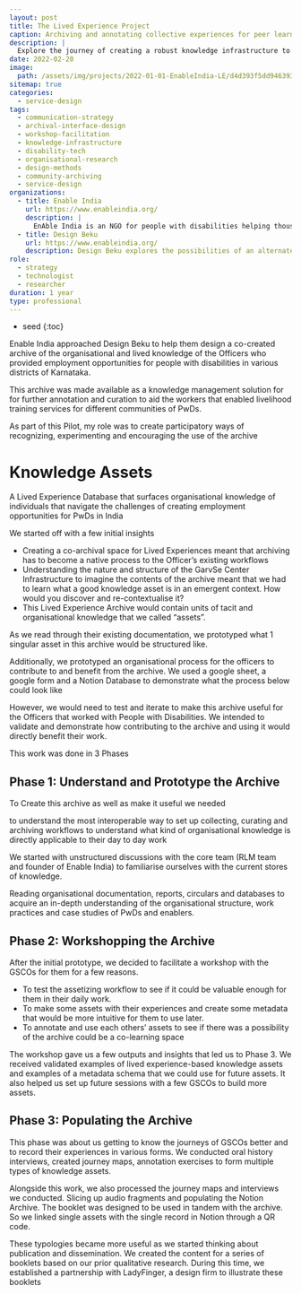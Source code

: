 ```yaml
---
layout: post
title: The Lived Experience Project
caption: Archiving and annotating collective experiences for peer learning
description: |
  Explore the journey of creating a robust knowledge infrastructure to enhance the livelihoods of persons with disabilities through the Lived Experience Project.
date: 2022-02-20
image:
  path: /assets/img/projects/2022-01-01-EnableIndia-LE/d4d393f5dd946393ffa1db7c95188467_MD5.jpg
sitemap: true
categories:
  - service-design
tags:
  - communication-strategy
  - archival-interface-design
  - workshop-facilitation
  - knowledge-infrastructure
  - disability-tech
  - organisational-research
  - design-methods
  - community-archiving
  - service-design
organizations:
  - title: Enable India
    url: https://www.enableindia.org/
    description: |
      EnAble India is an NGO for people with disabilities helping thousands of differently-abled citizens to lead a dignified independent life.
  - title: Design Beku
    url: https://www.enableindia.org/
    description: Design Beku explores the possibilities of an alternate design and technology, grounded in care.
role:
  - strategy
  - technologist
  - researcher
duration: 1 year
type: professional
---
```


* seed
{:toc}



Enable India approached Design Beku to help them design a co-created archive of the organisational and lived knowledge of the Officers who provided employment opportunities for people with disabilities in various districts of Karnataka.

This archive was made available as a knowledge management solution for for further annotation and curation to aid the workers that enabled livelihood training services for different communities of PwDs.

As part of this Pilot, my role was to create participatory ways of recognizing, experimenting and encouraging the use of the archive


# Knowledge Assets

A Lived Experience Database that surfaces organisational knowledge of individuals that navigate the challenges of creating employment opportunities for PwDs in India

We started off with a few initial insights
- Creating a co-archival space for Lived Experiences meant that archiving has to become a native process to the Officer’s existing workflows
- Understanding the nature and structure of the GarvSe Center Infrastructure to imagine the contents of the archive meant that we had to learn what a good knowledge asset is in an emergent context. How would you discover and re-contextualise it?
- This Lived Experience Archive would contain units of tacit and organisational knowledge that we called “assets”.

As we read through their existing documentation, we prototyped what 1 singular asset in this archive would be structured like. 

Additionally, we prototyped an organisational process for the officers to contribute to and benefit from the archive. We used a google sheet, a google form and a Notion Database to demonstrate what the process below could look like

However, we would need to test and iterate to make this archive useful for the Officers that worked with People with Disabilities. We intended to validate and demonstrate how contributing to the archive and using it would directly benefit their work.

This work was done in 3 Phases

## Phase 1: Understand and Prototype the Archive

To Create this archive as well as make it useful we needed 

to understand the most interoperable way to set up collecting, curating and archiving workflows
to understand what kind of organisational knowledge is directly applicable to their day to day work

We started with unstructured discussions with the core team (RLM team and founder of Enable India) to familiarise ourselves with the current stores of knowledge.

Reading organisational documentation, reports, circulars and databases to acquire an in-depth understanding of the organisational structure, work practices and case studies of PwDs and enablers.


## Phase 2: Workshopping the Archive

After the initial prototype, we decided to facilitate a workshop with the GSCOs for them for a few reasons. 
- To test the assetizing workflow to see if it could be valuable enough for them in their daily work. 
- To make some assets with their experiences and create some metadata that would be more intuitive for them to use later.
- To annotate and use each others’ assets to see if there was a possibility of the archive could be a co-learning space

The workshop gave us a few outputs and insights that led us to Phase 3. We received validated examples of lived experience-based knowledge assets and examples of a metadata schema that we could use for future assets. It also helped us set up future sessions with a few GSCOs to build more assets. 

## Phase 3: Populating the Archive

This phase was about us getting to know the journeys of GSCOs better and to record their experiences in various forms. We conducted oral history interviews, created journey maps, annotation exercises to form multiple types of knowledge assets.

Alongside this work, we also processed the journey maps and interviews we conducted. Slicing up audio fragments and populating the Notion Archive. The booklet was designed to be used in tandem with the archive. So we linked single assets with the single record in Notion through a QR code. 

These typologies became more useful as we started thinking about publication and dissemination. We created the content for a series of booklets based on our prior qualitative research. During this time, we established a partnership with LadyFinger, a design firm to illustrate these booklets